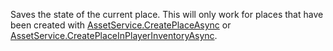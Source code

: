 Saves the state of the current place. This will only work for places that have been created with [AssetService.CreatePlaceAsync](https://developer.roblox.com/api-reference/function/AssetService/CreatePlaceAsync) or [AssetService.CreatePlaceInPlayerInventoryAsync](https://developer.roblox.com/api-reference/function/AssetService/CreatePlaceInPlayerInventoryAsync).